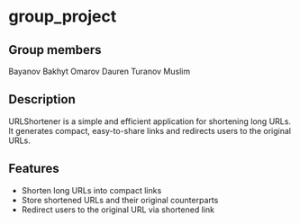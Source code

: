 # group_project

## Group members

Bayanov Bakhyt
Omarov Dauren
Turanov Muslim

## Description

URLShortener is a simple and efficient application for shortening long URLs. It generates compact, easy-to-share links and redirects users to the original URLs.

## Features

- Shorten long URLs into compact links
- Store shortened URLs and their original counterparts
- Redirect users to the original URL via shortened link
